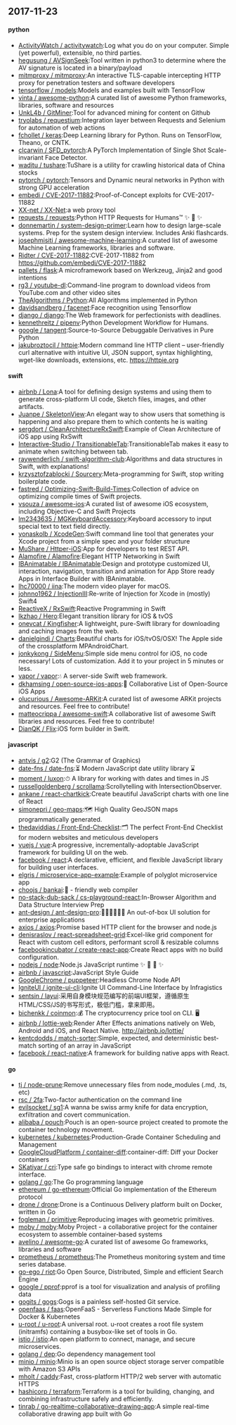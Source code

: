 ## 2017-11-23

#### python
* [ActivityWatch / activitywatch](https://github.com/ActivityWatch/activitywatch):Log what you do on your computer. Simple (yet powerful), extensible, no third parties.
* [hegusung / AVSignSeek](https://github.com/hegusung/AVSignSeek):Tool written in python3 to determine where the AV signature is located in a binary/payload
* [mitmproxy / mitmproxy](https://github.com/mitmproxy/mitmproxy):An interactive TLS-capable intercepting HTTP proxy for penetration testers and software developers
* [tensorflow / models](https://github.com/tensorflow/models):Models and examples built with TensorFlow
* [vinta / awesome-python](https://github.com/vinta/awesome-python):A curated list of awesome Python frameworks, libraries, software and resources
* [UnkL4b / GitMiner](https://github.com/UnkL4b/GitMiner):Tool for advanced mining for content on Github
* [tryolabs / requestium](https://github.com/tryolabs/requestium):Integration layer between Requests and Selenium for automation of web actions
* [fchollet / keras](https://github.com/fchollet/keras):Deep Learning library for Python. Runs on TensorFlow, Theano, or CNTK.
* [clcarwin / SFD_pytorch](https://github.com/clcarwin/SFD_pytorch):A PyTorch Implementation of Single Shot Scale-invariant Face Detector.
* [waditu / tushare](https://github.com/waditu/tushare):TuShare is a utility for crawling historical data of China stocks
* [pytorch / pytorch](https://github.com/pytorch/pytorch):Tensors and Dynamic neural networks in Python with strong GPU acceleration
* [embedi / CVE-2017-11882](https://github.com/embedi/CVE-2017-11882):Proof-of-Concept exploits for CVE-2017-11882
* [XX-net / XX-Net](https://github.com/XX-net/XX-Net):a web proxy tool
* [requests / requests](https://github.com/requests/requests):Python HTTP Requests for Humans™ ✨ 🍰 ✨
* [donnemartin / system-design-primer](https://github.com/donnemartin/system-design-primer):Learn how to design large-scale systems. Prep for the system design interview. Includes Anki flashcards.
* [josephmisiti / awesome-machine-learning](https://github.com/josephmisiti/awesome-machine-learning):A curated list of awesome Machine Learning frameworks, libraries and software.
* [Ridter / CVE-2017-11882](https://github.com/Ridter/CVE-2017-11882):CVE-2017-11882 from https://github.com/embedi/CVE-2017-11882
* [pallets / flask](https://github.com/pallets/flask):A microframework based on Werkzeug, Jinja2 and good intentions
* [rg3 / youtube-dl](https://github.com/rg3/youtube-dl):Command-line program to download videos from YouTube.com and other video sites
* [TheAlgorithms / Python](https://github.com/TheAlgorithms/Python):All Algorithms implemented in Python
* [davidsandberg / facenet](https://github.com/davidsandberg/facenet):Face recognition using Tensorflow
* [django / django](https://github.com/django/django):The Web framework for perfectionists with deadlines.
* [kennethreitz / pipenv](https://github.com/kennethreitz/pipenv):Python Development Workflow for Humans.
* [google / tangent](https://github.com/google/tangent):Source-to-Source Debuggable Derivatives in Pure Python
* [jakubroztocil / httpie](https://github.com/jakubroztocil/httpie):Modern command line HTTP client – user-friendly curl alternative with intuitive UI, JSON support, syntax highlighting, wget-like downloads, extensions, etc. https://httpie.org

#### swift
* [airbnb / Lona](https://github.com/airbnb/Lona):A tool for defining design systems and using them to generate cross-platform UI code, Sketch files, images, and other artifacts.
* [Juanpe / SkeletonView](https://github.com/Juanpe/SkeletonView):An elegant way to show users that something is happening and also prepare them to which contents he is waiting
* [sergdort / CleanArchitectureRxSwift](https://github.com/sergdort/CleanArchitectureRxSwift):Example of Clean Architecture of iOS app using RxSwift
* [Interactive-Studio / TransitionableTab](https://github.com/Interactive-Studio/TransitionableTab):TransitionableTab makes it easy to animate when switching between tab.
* [raywenderlich / swift-algorithm-club](https://github.com/raywenderlich/swift-algorithm-club):Algorithms and data structures in Swift, with explanations!
* [krzysztofzablocki / Sourcery](https://github.com/krzysztofzablocki/Sourcery):Meta-programming for Swift, stop writing boilerplate code.
* [fastred / Optimizing-Swift-Build-Times](https://github.com/fastred/Optimizing-Swift-Build-Times):Collection of advice on optimizing compile times of Swift projects.
* [vsouza / awesome-ios](https://github.com/vsouza/awesome-ios):A curated list of awesome iOS ecosystem, including Objective-C and Swift Projects
* [lm2343635 / MGKeyboardAccessory](https://github.com/lm2343635/MGKeyboardAccessory):Keyboard accessory to input special text to text field directly.
* [yonaskolb / XcodeGen](https://github.com/yonaskolb/XcodeGen):Swift command line tool that generates your Xcode project from a simple spec and your folder structure
* [MuShare / Httper-iOS](https://github.com/MuShare/Httper-iOS):App for developers to test REST API.
* [Alamofire / Alamofire](https://github.com/Alamofire/Alamofire):Elegant HTTP Networking in Swift
* [IBAnimatable / IBAnimatable](https://github.com/IBAnimatable/IBAnimatable):Design and prototype customized UI, interaction, navigation, transition and animation for App Store ready Apps in Interface Builder with IBAnimatable.
* [lhc70000 / iina](https://github.com/lhc70000/iina):The modern video player for macOS.
* [johnno1962 / InjectionIII](https://github.com/johnno1962/InjectionIII):Re-write of Injection for Xcode in (mostly) Swift4
* [ReactiveX / RxSwift](https://github.com/ReactiveX/RxSwift):Reactive Programming in Swift
* [lkzhao / Hero](https://github.com/lkzhao/Hero):Elegant transition library for iOS & tvOS
* [onevcat / Kingfisher](https://github.com/onevcat/Kingfisher):A lightweight, pure-Swift library for downloading and caching images from the web.
* [danielgindi / Charts](https://github.com/danielgindi/Charts):Beautiful charts for iOS/tvOS/OSX! The Apple side of the crossplatform MPAndroidChart.
* [jonkykong / SideMenu](https://github.com/jonkykong/SideMenu):Simple side menu control for iOS, no code necessary! Lots of customization. Add it to your project in 5 minutes or less.
* [vapor / vapor](https://github.com/vapor/vapor):💧 A server-side Swift web framework.
* [dkhamsing / open-source-ios-apps](https://github.com/dkhamsing/open-source-ios-apps):📱 Collaborative List of Open-Source iOS Apps
* [olucurious / Awesome-ARKit](https://github.com/olucurious/Awesome-ARKit):A curated list of awesome ARKit projects and resources. Feel free to contribute!
* [matteocrippa / awesome-swift](https://github.com/matteocrippa/awesome-swift):A collaborative list of awesome Swift libraries and resources. Feel free to contribute!
* [DianQK / Flix](https://github.com/DianQK/Flix):iOS form builder in Swift.

#### javascript
* [antvis / g2](https://github.com/antvis/g2):G2 (The Grammar of Graphics)
* [date-fns / date-fns](https://github.com/date-fns/date-fns):⏳ Modern JavaScript date utility library ⌛️
* [moment / luxon](https://github.com/moment/luxon):⏱ A library for working with dates and times in JS
* [russellgoldenberg / scrollama](https://github.com/russellgoldenberg/scrollama):Scrollytelling with IntersectionObserver.
* [ankane / react-chartkick](https://github.com/ankane/react-chartkick):Create beautiful JavaScript charts with one line of React
* [simonepri / geo-maps](https://github.com/simonepri/geo-maps):🗺 High Quality GeoJSON maps programmatically generated.
* [thedaviddias / Front-End-Checklist](https://github.com/thedaviddias/Front-End-Checklist):🗂 The perfect Front-End Checklist for modern websites and meticulous developers
* [vuejs / vue](https://github.com/vuejs/vue):A progressive, incrementally-adoptable JavaScript framework for building UI on the web.
* [facebook / react](https://github.com/facebook/react):A declarative, efficient, and flexible JavaScript library for building user interfaces.
* [elgris / microservice-app-example](https://github.com/elgris/microservice-app-example):Example of polyglot microservice app
* [choojs / bankai](https://github.com/choojs/bankai):🚉 - friendly web compiler
* [no-stack-dub-sack / cs-playground-react](https://github.com/no-stack-dub-sack/cs-playground-react):In-Browser Algorithm and Data Structure Interview Prep
* [ant-design / ant-design-pro](https://github.com/ant-design/ant-design-pro):👨🏻‍💻👩🏻‍💻 An out-of-box UI solution for enterprise applications
* [axios / axios](https://github.com/axios/axios):Promise based HTTP client for the browser and node.js
* [denisraslov / react-spreadsheet-grid](https://github.com/denisraslov/react-spreadsheet-grid):Excel-like grid component for React with custom cell editors, performant scroll & resizable columns
* [facebookincubator / create-react-app](https://github.com/facebookincubator/create-react-app):Create React apps with no build configuration.
* [nodejs / node](https://github.com/nodejs/node):Node.js JavaScript runtime ✨ 🐢 🚀 ✨
* [airbnb / javascript](https://github.com/airbnb/javascript):JavaScript Style Guide
* [GoogleChrome / puppeteer](https://github.com/GoogleChrome/puppeteer):Headless Chrome Node API
* [IgniteUI / ignite-ui-cli](https://github.com/IgniteUI/ignite-ui-cli):Ignite UI Command-Line Interface by Infragistics
* [sentsin / layui](https://github.com/sentsin/layui):采用自身模块规范编写的前端UI框架，遵循原生HTML/CSS/JS的书写形式，极低门槛，拿来即用。
* [bichenkk / coinmon](https://github.com/bichenkk/coinmon):💰 The cryptocurrency price tool on CLI. 🖥
* [airbnb / lottie-web](https://github.com/airbnb/lottie-web):Render After Effects animations natively on Web, Android and iOS, and React Native. http://airbnb.io/lottie/
* [kentcdodds / match-sorter](https://github.com/kentcdodds/match-sorter):Simple, expected, and deterministic best-match sorting of an array in JavaScript
* [facebook / react-native](https://github.com/facebook/react-native):A framework for building native apps with React.

#### go
* [tj / node-prune](https://github.com/tj/node-prune):Remove unnecessary files from node_modules (.md, .ts, etc)
* [rsc / 2fa](https://github.com/rsc/2fa):Two-factor authentication on the command line
* [evilsocket / sg1](https://github.com/evilsocket/sg1):A wanna be swiss army knife for data encryption, exfiltration and covert communication.
* [alibaba / pouch](https://github.com/alibaba/pouch):Pouch is an open-source project created to promote the container technology movement.
* [kubernetes / kubernetes](https://github.com/kubernetes/kubernetes):Production-Grade Container Scheduling and Management
* [GoogleCloudPlatform / container-diff](https://github.com/GoogleCloudPlatform/container-diff):container-diff: Diff your Docker containers
* [SKatiyar / cri](https://github.com/SKatiyar/cri):Type safe go bindings to interact with chrome remote interface.
* [golang / go](https://github.com/golang/go):The Go programming language
* [ethereum / go-ethereum](https://github.com/ethereum/go-ethereum):Official Go implementation of the Ethereum protocol
* [drone / drone](https://github.com/drone/drone):Drone is a Continuous Delivery platform built on Docker, written in Go
* [fogleman / primitive](https://github.com/fogleman/primitive):Reproducing images with geometric primitives.
* [moby / moby](https://github.com/moby/moby):Moby Project - a collaborative project for the container ecosystem to assemble container-based systems
* [avelino / awesome-go](https://github.com/avelino/awesome-go):A curated list of awesome Go frameworks, libraries and software
* [prometheus / prometheus](https://github.com/prometheus/prometheus):The Prometheus monitoring system and time series database.
* [go-ego / riot](https://github.com/go-ego/riot):Go Open Source, Distributed, Simple and efficient Search Engine
* [google / pprof](https://github.com/google/pprof):pprof is a tool for visualization and analysis of profiling data
* [gogits / gogs](https://github.com/gogits/gogs):Gogs is a painless self-hosted Git service.
* [openfaas / faas](https://github.com/openfaas/faas):OpenFaaS - Serverless Functions Made Simple for Docker & Kubernetes
* [u-root / u-root](https://github.com/u-root/u-root):A universal root. u-root creates a root file system (initramfs) containing a busybox-like set of tools in Go.
* [istio / istio](https://github.com/istio/istio):An open platform to connect, manage, and secure microservices.
* [golang / dep](https://github.com/golang/dep):Go dependency management tool
* [minio / minio](https://github.com/minio/minio):Minio is an open source object storage server compatible with Amazon S3 APIs
* [mholt / caddy](https://github.com/mholt/caddy):Fast, cross-platform HTTP/2 web server with automatic HTTPS
* [hashicorp / terraform](https://github.com/hashicorp/terraform):Terraform is a tool for building, changing, and combining infrastructure safely and efficiently.
* [tinrab / go-realtime-collaborative-drawing-app](https://github.com/tinrab/go-realtime-collaborative-drawing-app):A simple real-time collaborative drawing app built with Go
